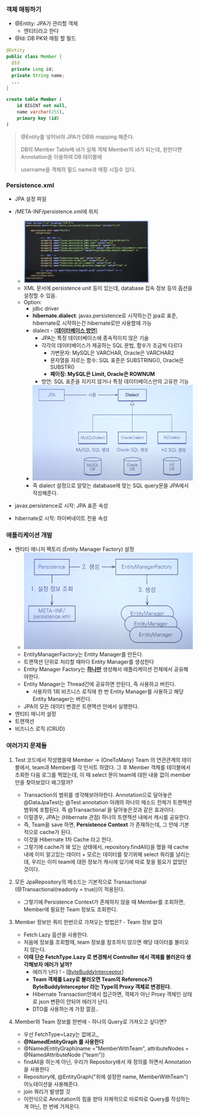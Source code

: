 ### 객체 매핑하기

* @Entity: JPA가 관리할 객체
  * 엔티티라고 한다
* @Id: DB PK와 매핑 할 필드

```java
@Entity
public class Member {
  @Id
  private Long id;
  private String name;
  ...
}
```

```sql
create table Member (
	id BIGINT not null,
	name varchar(255),
	primary key (id)
)
```

> @Entity를 넣어놔야 JPA가 DB와 mapping 해준다.
>
> DB의 Member Table에 id가 실제 객체 Member의 id가 되는데, 원한다면 Annotation을 이용하여 DB 테이블에
>
> username을 객체의 필드 name과 매핑 시킬수 있다.



### Persistence.xml

- JPA 설정 파일
- /META-INF/persistence.xml에 위치
  - <img src="../../../../../../../../readmeImages/persistencexml.png" alt="jpa" style="zoom:33%;"/> 
  - XML 문서에 persistence unit 등이 있는데, database 접속 정보 등의 옵션을 설정할 수 있음.
  - Option:
    - jdbc driver
    - **hibernate.dialect**: javax.persistence로 시작하는건 jpa로 표준, hibernate로 시작하는건 hibernate로만 사용할때 가능
    - dialect - [**<u>데이터베이스 방언</u>**]
      - JPA는 특정 데이터베이스에 종속적이지 않은 기술
      - 각각의 데이터베이스가 제공하는 SQL 문법, 함수가 조금씩 다르다
        - 가변문자: MySQL은 VARCHAR, Oracle은 VARCHAR2
        - 문자열을 자르는 함수: SQL 표준은 SUBSTRING(), Oracle은 SUBSTR()
        - **페이징: MySQL은 Limit, Oracle은 ROWNUM**
      - 방언: SQL 표준을 지키지 않거나 특정 데이터베이스만의 고유한 기능
    - <img src="../../../../../../../../readmeImages/dialect.png" alt="jpa" style="zoom:53%;"/> 
    - 즉 dialect 설정으로 알맞는 database에 맞는 SQL query문을 JPA에서 작성해준다.

- javax.persistence로 시작: JPA 표준 속성
- hibernate로 시작: 하이버네이트 전용 속성



### 애플리케이션 개발

- 엔티티 매니저 팩토리 (Entity Manager Factory) 설정
  - <img src="../../../../../../../../readmeImages/EntityManager.png" alt="jpa" style="zoom:53%;"/> 
  - EntityManagerFactory는 Entity Manager를 만든다.
  - 트랜잭션 단위로 처리할 때마다 Entity Manager를 생성한다
  - Entity Manager Factory는 **<u>하나만</u>** 생성해서 애플리케이션 전체에서 공유해야한다.
  - Entity Manager는 Thread간에 공유하면 안된다, 즉 사용하고 버린다.
    - 사용자의 1회 비즈니스 로직에 한 번 Entity Manager를 사용하고 해당 Entity Manager는 버린다.
  - JPA의 모든 데이터 변경은 트랜잭션 안에서 실행한다.
- 엔티티 매니저 설정
- 트랜잭션
- 비즈니스 로직 (CRUD) 



### 여러가지 문제들

1. Test 코드에서 작성했을때 Member -> (OneToMany) Team 의 연관관계의 테이블에서, team과 Member를 각 인서트 하였다. 그 후 Member 객체를 테이블에서 조회한 다음 로그를 찍었는데, 이 때 select 문이 team에 대한 내용 없이 member만을 찾아보았다 왜그럴까?
   - Transaction의 범위를 생각해보아야한다. Annotation으로 달아놓은 @DataJpaTest는 @Test annotation 아래의 하나의 메소드 전체가 트랜잭션 범위에 포함된다. 즉 @Transactional 을 달아놓은것과 같은 효과이다. 
   - 이럴경우, JPA는 (Hibernate 관점) 하나의 트랜잭션 내에서 캐시를 공유한다. 
   - 즉, Team을 save 하면, **Persistence Context** 가 존재하는데, 그 안에 기본적으로 cache가 된다. 
   - 이것을 Hibernate 1차 Cache 라고 한다.
   - 그렇기에 cache가 돼 있는 상태에서, repository.findAll()을 했을 때 cache내에 이미 알고있는 데이터 + 모르는 데이터를 찾기위해 select 쿼리를 날리는데, 우리는 이미 team에 대한 정보가 캐시에 있기에 따로 찾을 필요가 없었던 것이다.

2. 모든 JpaRepository의 메소드는 기본적으로 Transactional (@Transactional(readonly = true))이 적용된다. 
   - 그렇기에 Persistence Context가 존재하지 않을 때 Member를 조회하면, Member에 필요한 Team 정보도 조회한디.
3. Member 정보만 쿼리 한번으로 가져오는 방법은? - Team 정보 없이
   - Fetch Lazy 옵션을 사용한다.
   - 처음에 정보를 조회할때, team 정보를 참조하지 않으면 해당 데이터를 불러오지 않는다.
   - **이때 단순 FetchType.Lazy 로 변경해서 Controller 에서 객체를 불러온다 생각해보자 에러가 날까?**
     - 에러가 난다 ! - [<u>ByteBuddyInterceptor</u>]
     - **Team 객체를 Lazy로 불러오면 Team의 Reference가 ByteBuddyInterceptor 라는 Type의 Proxy 객체로 변경된다.**
     - Hibernate Transaction안에서 접근하면, 객체가 아닌 Proxy 객체인 상태로 json 변환이 안되어 에러가 난다.
     - DTO를 사용하는게 가장 깔끔..
4. Member와 Team 정보를 한번에 - 하나의 Query로 가져오고 싶다면?
   - 우선 FetchType=Lazy는 없애고,,
   - **@NamedEntityGraph 를 사용한다**
   - @NamedEntityGraph(name ="MemberWithTeam", attributeNodes = @NamedAttributeNode ("team"))
   - findAll을 하는게 아닌, 우리가 Repository에서 재 정의를 하면서 Annotation을 사용한다
   - Repository에, @EntityGraph("위에 설정한 name, MemberWithTeam") 어노테이션을 사용해준다.
   - join 쿼리가 발생할 것
   - 이런식으로 Annotation의 힘을 받아 자체적으로 따로따로 Query를 작성하는게 아닌, 한 번에 가져온다.
